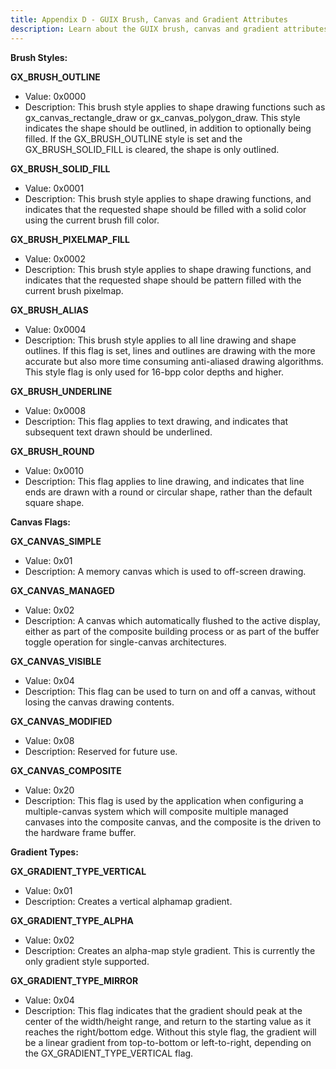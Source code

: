```yaml
---
title: Appendix D - GUIX Brush, Canvas and Gradient Attributes
description: Learn about the GUIX brush, canvas and gradient attributes.
---
```



__**Brush Styles:**__

**GX_BRUSH_OUTLINE**
- Value: 0x0000
- Description: This brush style applies to shape drawing functions such as gx_canvas_rectangle_draw or gx_canvas_polygon_draw. This style indicates the shape should be outlined, in addition to optionally being filled. If the GX_BRUSH_OUTLINE style is set and the GX_BRUSH_SOLID_FILL is cleared, the shape is only outlined.

**GX_BRUSH_SOLID_FILL**
- Value: 0x0001
- Description: This brush style applies to shape drawing functions, and indicates that the requested shape should be filled with a solid color using the current brush fill color.

**GX_BRUSH_PIXELMAP_FILL**
- Value: 0x0002
- Description: This brush style applies to shape drawing functions, and indicates that the requested shape should be pattern filled with the current brush pixelmap.

**GX_BRUSH_ALIAS**
- Value: 0x0004
- Description: This brush style applies to all line drawing and shape outlines. If this flag is set, lines and outlines are drawing with the more accurate but also more time consuming anti-aliased drawing algorithms. This style flag is only used for 16-bpp color depths and higher.

**GX_BRUSH_UNDERLINE**
- Value: 0x0008
- Description: This flag applies to text drawing, and indicates that subsequent text drawn should be underlined.

**GX_BRUSH_ROUND**
- Value: 0x0010
- Description: This flag applies to line drawing, and indicates that line ends are drawn with a round or circular shape, rather than the default square shape.

__**Canvas Flags:**__

**GX_CANVAS_SIMPLE**
- Value: 0x01
- Description: A memory canvas which is used to off-screen drawing.

**GX_CANVAS_MANAGED**
- Value: 0x02
- Description: A canvas which automatically flushed to the active display, either as part of the composite building process or as part of the buffer toggle operation for single-canvas architectures.

**GX_CANVAS_VISIBLE**
- Value: 0x04
- Description: This flag can be used to turn on and off a canvas, without losing the canvas drawing contents.

**GX_CANVAS_MODIFIED**
- Value: 0x08
- Description: Reserved for future use.

**GX_CANVAS_COMPOSITE**
- Value: 0x20
- Description: This flag is used by the application when configuring a multiple-canvas system which will composite multiple managed canvases into the composite canvas, and the composite is the driven to the hardware frame buffer.

__**Gradient Types:**__

**GX_GRADIENT_TYPE_VERTICAL**
- Value: 0x01
- Description: Creates a vertical alphamap gradient.

**GX_GRADIENT_TYPE_ALPHA**
- Value: 0x02
- Description: Creates an alpha-map style gradient. This is currently the only gradient style supported.

**GX_GRADIENT_TYPE_MIRROR**
- Value: 0x04
- Description: This flag indicates that the gradient should peak at the center of the width/height range, and return to the starting value as it reaches the right/bottom edge. Without this style flag, the gradient will be a linear gradient from top-to-bottom or left-to-right, depending on the GX_GRADIENT_TYPE_VERTICAL flag.
